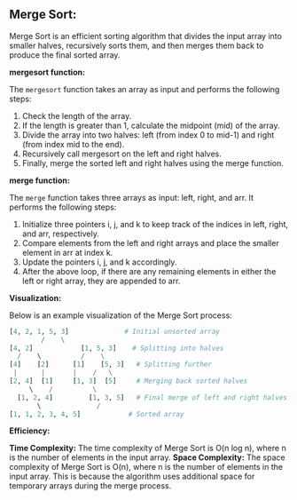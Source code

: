 ## Merge Sort:

Merge Sort is an efficient sorting algorithm that divides the input array into smaller halves, recursively sorts them, and then merges them back to produce the final sorted array.

**mergesort function:**

The `mergesort` function takes an array as input and performs the following steps:

1. Check the length of the array.
2. If the length is greater than 1, calculate the midpoint (mid) of the array.
3. Divide the array into two halves: left (from index 0 to mid-1) and right (from index mid to the end).
4. Recursively call mergesort on the left and right halves.
5. Finally, merge the sorted left and right halves using the merge function.

**merge function:**

The `merge` function takes three arrays as input: left, right, and arr. It performs the following steps:

1. Initialize three pointers i, j, and k to keep track of the indices in left, right, and arr, respectively.
2. Compare elements from the left and right arrays and place the smaller element in arr at index k.
3. Update the pointers i, j, and k accordingly.
4. After the above loop, if there are any remaining elements in either the left or right array, they are appended to arr.

**Visualization:**

Below is an example visualization of the Merge Sort process:

```python
[4, 2, 1, 5, 3]              # Initial unsorted array
        /    \
[4, 2]            [1, 5, 3]    # Splitting into halves
  /    \          /    \
[4]    [2]      [1]    [5, 3]   # Splitting further
 |      |       |    /   \
[2, 4]  [1]     [1, 3]  [5]     # Merging back sorted halves
     \    /          \
  [1, 2, 4]         [1, 3, 5]   # Final merge of left and right halves
       \              /
[1, 1, 2, 3, 4, 5]            # Sorted array
```

**Efficiency:**

**Time Complexity:** The time complexity of Merge Sort is O(n log n), where n is the number of elements in the input array.
**Space Complexity:** The space complexity of Merge Sort is O(n), where n is the number of elements in the input array. This is because the algorithm uses additional space for temporary arrays during the merge process.

